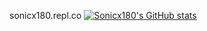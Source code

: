 sonicx180.repl.co
[![Sonicx180's GitHub stats](https://github-readme-stats.vercel.app/api?username=sonicx180&theme=merko)](https://github.com/anuraghazra/github-readme-stats)
